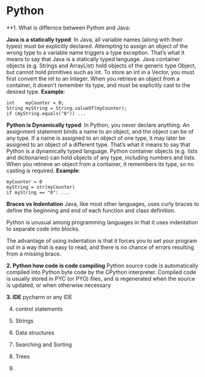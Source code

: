 # Python

**1. What is differnce between Python and Java:

  **Java is a statically typed**:  In Java, all variable names (along with their types) must be explicitly declared. Attempting to assign an object of the wrong type to a variable name triggers a type exception. That’s what it means to say that Java is a statically typed language.
  Java container objects (e.g. Strings and ArrayList) hold objects of the generic type Object, but cannot hold primitives such as int. To store an int in a Vector, you must first convert the int to an Integer. When you retrieve an object from a container, it doesn’t remember its type, and must be explicitly cast to the desired type.
  **Example**:

    int    myCounter = 0;
    String myString = String.valueOf(myCounter);
    if (myString.equals("0")) ...


**Python is Dynamically typed**: In Python, you never declare anything. An assignment statement binds a name to an object, and the object can be of any type. If a name is assigned to an object of one type, it may later be assigned to an object of a different type. That’s what it means to say that Python is a dynamically typed language.
Python container objects (e.g. lists and dictionaries) can hold objects of any type, including numbers and lists. When you retrieve an object from a container, it remembers its type, so no casting is required.
  **Example**:
  
    myCounter = 0
    myString = str(myCounter)
    if myString == "0": ...
    
 **Braces vs Indentation**
Java, like most other languages, uses curly braces to define the beginning and end of each function and class definition.

Python is unusual among programming languages in that it uses indentation to separate code into blocks. 

The advantage of using indentation is that it forces you to set your program out in a way that is easy to read, and there is no chance of errors resulting from a missing brace.
    
**2. Python how code is code compiling**
Python source code is automatically compiled into Python byte code by the CPython interpreter. Compiled code is usually stored in PYC (or PYO) files, and is regenerated when the source is updated, or when otherwise necessary

**3. IDE**
 pycharm or any IDE 

4. control statements

5. Strings 

6. Data structures 

7. Searching and Sorting 

8. Trees 

9. 


